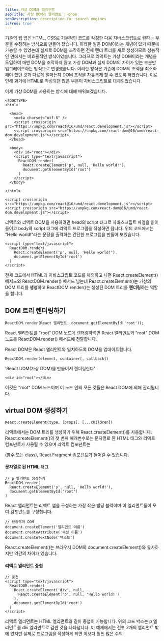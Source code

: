 ```yaml
---
title: 가상 DOM과 엘리먼트
seoTitle: 가상 DOM과 엘리먼트 | ohoo
seoDescription: description for search engines
isFree: true
---
```



기존의 웹 앱은 HTML, CSS로 기본적인 코드를 작성한 다음 자바스크립트로 원하는 부분을 수정하는 방식으로 만들어 졌습니다. 이러한 일은 DOM이라는 개념이 있기 때문에 가능할 수 있었는데 실제로 DOM을 조작하면 전체 렌더 트리를 새로 생성하므로 성능적인 면에서는 비효율적인 방식이었습니다. 그러므로 리액트는 가상 DOM이라는 개념을 도입하여 매번 DOM을 조작하지 않고 가상 DOM과 실제 DOM의 차이가 있는 부분만 업그레이드하는 방식으로 변경했습니다. 이러한 방식은 기존에 DOM의 조작을 최소화해야 했던 것과 다르게 얼마든지 DOM 조작을 자유롭게 할 수 있도록 하였습니다. 이로 인해 과거에 HTML로 작성되던 많은 부분이 자바스크립트로 대체되었습니다.

이제 가상 DOM을 사용하는 방식에 대해 배워보겠습니다.

```
<!DOCTYPE>
<html>

  <head>
    <meta charset="utf-8" />
    <script crossorigin src="https://unpkg.com/react@16/umd/react.development.js"></script>
    <script crossorigin src="https://unpkg.com/react-dom@16/umd/react-dom.development.js"></script>
  </head>

  <body>
    <div id="root"></div>
    <script type="text/javascript">
      ReactDOM.render(
        React.createElement('p', null, 'Hello world!'),
        document.getElementById('root')
      )
    </script>
  </body>

</html>
```



```
<script crossorigin src="https://unpkg.com/react@16/umd/react.development.js"></script>
<script crossorigin src="https://unpkg.com/react-dom@16/umd/react-dom.development.js"></script>
```

리액트와 리액트 DOM을 사용하려면 head의 script 태그로 자바스크립트 파일을 읽어 들이고 body의 script 태그에 리액트 프로그램을 작성하면 됩니다. 위의 코드에서는 "Hello world!"라는 문장을 출력하는 간단한 프로그램을 만들어 보았습니다.  

```
<script type="text/javascript">
  ReactDOM.render(
    React.createElement('p', null, 'Hello world!'),
    document.getElementById('root')
  )
</script>
```

전체 코드에서 HTML과 자바스크립트 코드를 제외하고 나면 React.createElement() 메서드와 ReactDOM.render() 메서드 남는데 React.createElement()는 가상의 DOM 트리를 **생성**하고 ReactDOM.render()는 생성된 DOM 트리를 **렌더링**하는 역할을 합니다.


## DOM 트리 렌더링하기

```
ReactDOM.render(React 엘리먼트, document.getElementById('root'));
```

React 엘리먼트를 "root" DOM 노드에 렌더링하려면 React 엘리먼트와 "root" DOM 노드를 ReactDOM.render() 메서드에 전달합니다.

React DOM은 React 엘리먼트와 일치하도록 DOM을 업데이트합니다.

```
ReactDOM.render(element, container[, callback])
```

'React DOM(가상 DOM)을 만들어서 렌더링한다'


```
<div id="root"></div>
```

이것은 "root" DOM 노드이며 이 노드 안의 모든 것들은 React DOM에 의해 관리됩니다. 


## virtual DOM 생성하기
```
React.createElement(type, [props], [...children])
```

리액트에서는 DOM 트리를 생성하기 위해 React.createElement()를 사용합니다. React.createElement()의 첫 번째 매개변수로는 문자열로 된 HTML 태그와 리액트 컴포넌트가 사용될 수 있으며 리액트 컴포넌트는

(함수 또는 class), React.Fragment 컴포넌트가 들어갈 수 있습니다.


#### 문자열로 된 HTML 태그
```
// p 엘리먼트 생성하기
ReactDOM.render(
  React.createElement('p', null, 'Hello world!'),
  document.getElementById('root')
)
```

React 엘리먼트는 리액트 앱을 구성하는 가장 작은 빌딩 블럭이며 이 엘리먼트들이 모여 컴포넌트를 구성합니다. 

```
// 브라우저 DOM
document.createElement('엘리먼트 이름')
document.createAttribute('속성 이름')
document.createTextNode('텍스트')
```

React.createElement()는 브라우저 DOM의 document.createElement()와 유사하지만 약간의 차이가 있습니다. 

#### 리액트 엘리먼트 중첩

```
// 중첩
<script type="text/javascript">
  ReactDOM.render(
    React.createElement('div', null,
      React.createElement('p', null, 'Hello world!')
    ),
    document.getElementById('root')
  )
</script>
```

리액트 엘리먼트는 HTML 엘리먼트와 같이 중첩이 가능합니다. 위의 코드 박스는 p 엘리먼트를 div 엘리먼트로 감싼 것을 나타냅니다. 이 예제에서는 전부 2개의 엘리먼트 밖에 없지만 실제로 프로그램을 작성하게 되면 이보다 훨씬 많은 수의 


















